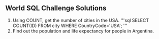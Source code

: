## World SQL Challenge Solutions

1. Using COUNT, get the number of cities in the USA.
'''sql
SELECT COUNT(ID) FROM city WHERE CountryCode='USA';
'''
2. Find out the population and life expectancy for people in Argentina.
